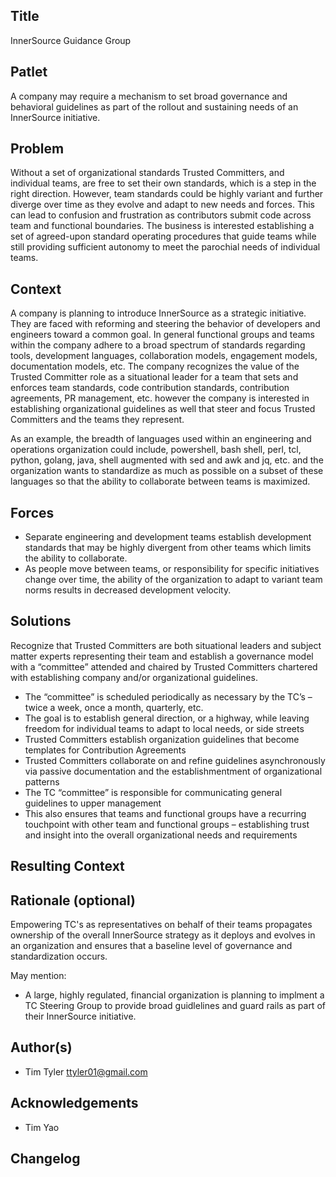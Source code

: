 ## Title
InnerSource Guidance Group

## Patlet
A company may require a mechanism to set broad governance and behavioral guidelines as part of the rollout and sustaining needs of an InnerSource initiative.

## Problem
Without a set of organizational standards Trusted Committers, and individual teams, are free to set their own standards, which is a step in the right direction.  However, team standards could be highly variant and further diverge over time as they evolve and adapt to new needs and forces.  This can lead to confusion and frustration as contributors submit code across team and functional boundaries. The business is interested establishing a set of agreed-upon standard operating procedures that guide teams while still providing sufficient autonomy to meet the parochial needs of individual teams.

## Context
A company is planning to introduce InnerSource as a strategic initiative. They are faced with reforming and steering the behavior of developers and engineers toward a common goal.  In general functional groups and teams within the company adhere to a broad spectrum of standards regarding tools, development languages, collaboration models, engagement models, documentation models, etc. The company recognizes the value of the Trusted Committer role as a situational leader for a team that sets and enforces team standards, code contribution standards, contribution agreements, PR management, etc. however the company is interested in establishing organizational guidelines as well that steer and focus Trusted Committers and the teams they represent.

As an example, the breadth of languages used within an engineering and operations organization could include, powershell, bash shell, perl, tcl, python, golang, java, shell augmented with sed and awk and jq, etc. and the organization wants to standardize as much as possible on a subset of these languages so that the ability to collaborate between teams is maximized.

## Forces
- Separate engineering and development teams establish development standards that may be highly divergent from other teams which limits the ability to collaborate.
- As people move between teams, or responsibility for specific initiatives change over time, the ability of the organization to adapt to variant team norms results in decreased development velocity.

## Solutions
Recognize that Trusted Committers are both situational leaders and subject matter experts representing their team and establish a governance model with a “committee” attended and chaired by Trusted Committers chartered with establishing company and/or organizational guidelines.

- The “committee” is scheduled periodically as necessary by the TC’s – twice a week, once a month, quarterly, etc.
- The goal is to establish general direction, or a highway, while leaving freedom for individual teams to adapt to local needs, or side streets
- Trusted Committers establish organization guidelines that become templates for Contribution Agreements
- Trusted Committers collaborate on and refine guidelines asynchronously via passive documentation and the establishmentment of organizational patterns
- The TC “committee” is responsible for communicating general guidelines to upper management
- This also ensures that teams and functional groups have a recurring touchpoint with other team and functional groups – establishing trust and insight into the overall organizational needs and requirements

## Resulting Context

## Rationale (optional)
Empowering TC's as representatives on behalf of their teams propagates ownership of the overall InnerSource strategy as it deploys and evolves in an organization and ensures that a baseline level of governance and standardization occurs.

May mention:
- A large, highly regulated, financial organization is planning to implment a TC Steering Group to provide broad guidlelines and guard rails as part of their InnerSource initiative.

## Author(s)
- Tim Tyler <ttyler01@gmail.com>

## Acknowledgements
- Tim Yao

## Changelog
